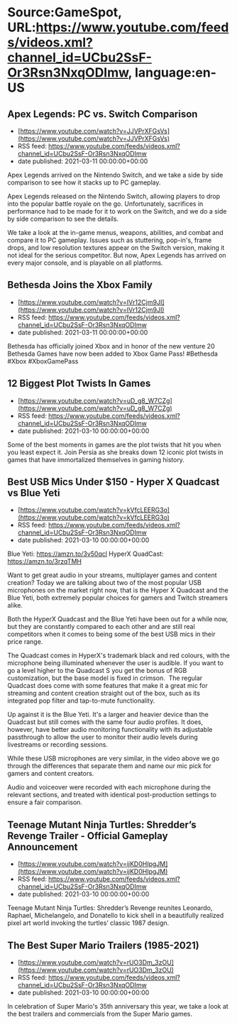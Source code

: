 # Source:GameSpot, URL:https://www.youtube.com/feeds/videos.xml?channel_id=UCbu2SsF-Or3Rsn3NxqODImw, language:en-US

## Apex Legends: PC vs. Switch Comparison
 - [https://www.youtube.com/watch?v=JJVPrXFGsVs](https://www.youtube.com/watch?v=JJVPrXFGsVs)
 - RSS feed: https://www.youtube.com/feeds/videos.xml?channel_id=UCbu2SsF-Or3Rsn3NxqODImw
 - date published: 2021-03-11 00:00:00+00:00

Apex Legends arrived on the Nintendo Switch, and we take a side by side comparison to see how it stacks up to PC gameplay.

Apex Legends released on the Nintendo Switch, allowing players to drop into the popular battle royale on the go. Unfortunately, sacrifices in performance had to be made for it to work on the Switch, and we do a side by side comparison to see the details.

We take a look at the in-game menus, weapons, abilities, and combat and compare it to PC gameplay. Issues such as stuttering, pop-in's, frame drops, and low resolution textures appear on the Switch version, making it not ideal for the serious competitor. But now, Apex Legends has arrived on every major console, and is playable on all platforms.

## Bethesda Joins the Xbox Family
 - [https://www.youtube.com/watch?v=IVr12Cjm9JI](https://www.youtube.com/watch?v=IVr12Cjm9JI)
 - RSS feed: https://www.youtube.com/feeds/videos.xml?channel_id=UCbu2SsF-Or3Rsn3NxqODImw
 - date published: 2021-03-11 00:00:00+00:00

Bethesda has officially joined Xbox and in honor of the new venture 20 Bethesda Games have now been added to Xbox Game Pass! #Bethesda #Xbox #XboxGamePass

## 12 Biggest Plot Twists In Games
 - [https://www.youtube.com/watch?v=uD_g8_W7CZg](https://www.youtube.com/watch?v=uD_g8_W7CZg)
 - RSS feed: https://www.youtube.com/feeds/videos.xml?channel_id=UCbu2SsF-Or3Rsn3NxqODImw
 - date published: 2021-03-10 00:00:00+00:00

Some of the best moments in games are the plot twists that hit you when you least expect it. Join Persia as she breaks down 12 iconic plot twists in games that have immortalized themselves in gaming history.

## Best USB Mics Under $150 - Hyper X Quadcast vs Blue Yeti
 - [https://www.youtube.com/watch?v=kVfcLEERG3o](https://www.youtube.com/watch?v=kVfcLEERG3o)
 - RSS feed: https://www.youtube.com/feeds/videos.xml?channel_id=UCbu2SsF-Or3Rsn3NxqODImw
 - date published: 2021-03-10 00:00:00+00:00

Blue Yeti: https://amzn.to/3v50qcl
HyperX QuadCast: https://amzn.to/3rzqTMH

Want to get great audio in your streams, multiplayer games and content creation? Today we are talking about two of the most popular USB microphones on the market right now, that is the Hyper X Quadcast and the Blue Yeti, both extremely popular choices for gamers and Twitch streamers alike.

Both the HyperX Quadcast and the Blue Yeti have been out for a while now, but they are constantly compared to each other and are still real competitors when it comes to being some of the best USB mics in their price range. 

The Quadcast comes in HyperX's trademark black and red colours, with the microphone being illuminated whenever the user is audible. If you want to go a level higher to the Quadcast S you get the bonus of RGB customization, but the base model is fixed in crimson.  The regular Quadcast does come with some features that make it a great mic for streaming and content creation straight out of the box, such as its integrated pop filter and tap-to-mute functionality. 

Up against it is the Blue Yeti. It's a larger and heavier device than the Quadcast but still comes with the same four audio profiles. It does, however, have better audio monitoring functionality with its adjustable passthrough to allow the user to monitor their audio levels during livestreams or recording sessions. 

While these USB microphones are very similar, in the video above we go through the differences that separate them and name our mic pick for gamers and content creators. 

Audio and voiceover were recorded with each microphone during the relevant sections, and treated with identical post-production settings to ensure a fair comparison.

## Teenage Mutant Ninja Turtles: Shredder’s Revenge Trailer - Official Gameplay Announcement
 - [https://www.youtube.com/watch?v=ijKD0HIpgJM](https://www.youtube.com/watch?v=ijKD0HIpgJM)
 - RSS feed: https://www.youtube.com/feeds/videos.xml?channel_id=UCbu2SsF-Or3Rsn3NxqODImw
 - date published: 2021-03-10 00:00:00+00:00

Teenage Mutant Ninja Turtles: Shredder’s Revenge reunites Leonardo, Raphael, Michelangelo, and Donatello to kick shell in a beautifully realized pixel art world invoking the turtles’ classic 1987 design.

## The Best Super Mario Trailers (1985-2021)
 - [https://www.youtube.com/watch?v=rUO3Dm_3zOU](https://www.youtube.com/watch?v=rUO3Dm_3zOU)
 - RSS feed: https://www.youtube.com/feeds/videos.xml?channel_id=UCbu2SsF-Or3Rsn3NxqODImw
 - date published: 2021-03-10 00:00:00+00:00

In celebration of Super Mario's 35th anniversary this year, we take a look at the best trailers and commercials from the Super Mario games.

